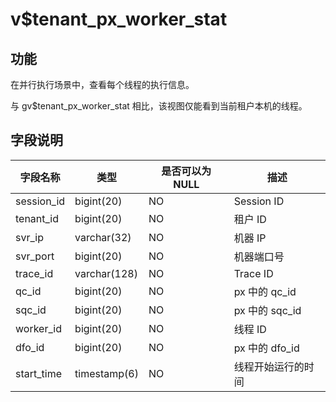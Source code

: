 v$tenant_px_worker_stat
============================================

功能
-----------

在并行执行场景中，查看每个线程的执行信息。

与 gv$tenant_px_worker_stat 相比，该视图仅能看到当前租户本机的线程。

字段说明
-------------

|  **字段名称**  |    **类型**    | **是否可以为 NULL** |    **描述**    |
|------------|--------------|----------------|--------------|
| session_id | bigint(20)   | NO             | Session ID   |
| tenant_id  | bigint(20)   | NO             | 租户 ID        |
| svr_ip     | varchar(32)  | NO             | 机器 IP        |
| svr_port   | bigint(20)   | NO             | 机器端口号        |
| trace_id   | varchar(128) | NO             | Trace ID     |
| qc_id      | bigint(20)   | NO             | px 中的 qc_id  |
| sqc_id     | bigint(20)   | NO             | px 中的 sqc_id |
| worker_id  | bigint(20)   | NO             | 线程  ID       |
| dfo_id     | bigint(20)   | NO             | px 中的 dfo_id |
| start_time | timestamp(6) | NO             | 线程开始运行的时间    |
